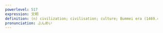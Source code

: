 ```yaml
---
powerlevel: 517
expression: 文明
definition: (n) civilization; civilisation; culture; Bummei era (1469.4.28-1487.7.20); (P)
pronunciation: ぶんめい
---
```

